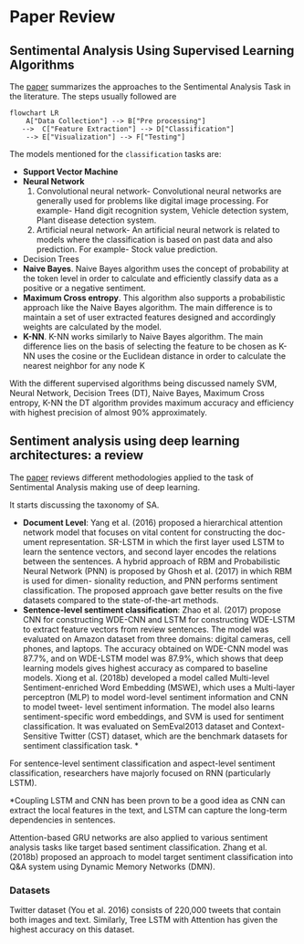 # Paper Review 

## Sentimental Analysis Using Supervised Learning Algorithms 

The [paper](https://ieeexplore.ieee.org/stamp/stamp.jsp?tp=&arnumber=9990320) summarizes the approaches to the Sentimental Analysis Task in the literature.
The steps usually followed are
```mermaid
flowchart LR
    A["Data Collection"] --> B["Pre processing"]
   -->  C["Feature Extraction"] --> D["Classification"]
    --> E["Visualization"] --> F["Testing"]
```

The models mentioned for the `classification` tasks are:
- **Support Vector Machine**
- **Neural Network**
    1. Convolutional neural network-
    Convolutional neural networks are generally used for problems like digital image processing. For example- Hand digit recognition system, Vehicle detection system, Plant disease detection system.
    2. Artificial neural network-
    An artificial neural network is related to models where the classification is based on past data and also prediction. For example- Stock value prediction.
- Decision Trees
- **Naive Bayes**. Naive Bayes algorithm uses the concept of probability at the token level in order to calculate and efficiently classify data as a positive or a negative sentiment.
- **Maximum Cross entropy**.
This algorithm also supports a probabilistic approach like the Naive Bayes algorithm. The main difference is to maintain a set of user extracted features designed and accordingly weights are calculated by the model. 
- **K-NN**.
K-NN works similarly to Naive Bayes algorithm. The main difference lies on the basis of selecting the feature to be chosen as K-NN uses the cosine or the Euclidean distance in order to calculate the nearest neighbor for any node K

With the different supervised algorithms being discussed namely SVM, Neural Network, Decision Trees (DT), Naive Bayes, Maximum Cross entropy, K-NN the DT algorithm provides maximum accuracy and efficiency with highest precision of almost 90% approximately.

## Sentiment analysis using deep learning architectures: a review
The [paper](https://www.semanticscholar.org/paper/Sentiment-analysis-using-deep-learning-a-review-Yadav-Vishwakarma/b1e25e6dcf66029952b4f925c81848c04c97f2b6) reviews different methodologies applied to the task of Sentimental Analysis making use of deep learning.

It starts discussing the taxonomy of SA. 
- **Document Level**: Yang et al. (2016) proposed a hierarchical attention network model that focuses on vital content for constructing the doc- ument representation. SR-LSTM in which the first layer used LSTM to learn the sentence vectors, and second layer encodes the relations between the sentences. A hybrid approach of RBM and Probabilistic Neural Network (PNN) is proposed by Ghosh et al. (2017) in which RBM is used for dimen- sionality reduction, and PNN performs sentiment classification. The proposed approach gave better results on the five datasets compared to the state-of-the-art methods.
- **Sentence-level sentiment classification**: 
Zhao et al. (2017) propose CNN for constructing WDE-CNN and LSTM for constructing WDE-LSTM to extract feature vectors from review sentences. The model was evaluated on Amazon dataset from three domains: digital cameras, cell phones, and laptops. The accuracy obtained on WDE-CNN model was 87.7%, and on WDE-LSTM model was 87.9%, which shows that deep learning models gives highest accuracy as compared to baseline models. Xiong et al. (2018b) developed a model called Multi-level Sentiment-enriched Word Embedding (MSWE), which uses a Multi-layer perceptron (MLP) to model word-level sentiment information and CNN to model tweet- level sentiment information. The model also learns sentiment-specific word embeddings, and SVM is used for sentiment classification. It was evaluated on SemEval2013 dataset and Context-Sensitive Twitter (CST) dataset, which are the benchmark datasets for sentiment classification task. *

For sentence-level sentiment classification and aspect-level sentiment classification, researchers have majorly focused on RNN (particularly LSTM).

*Coupling LSTM and CNN has been provn to be a good idea as CNN can extract the local features in the text, and LSTM can capture the long-term dependencies in sentences.

Attention-based GRU networks are also applied to various sentiment analysis tasks like target based sentiment classification. Zhang et al. (2018b) proposed an approach to model target sentiment classification into Q&A system using Dynamic Memory Networks (DMN).

### **Datasets**
Twitter dataset (You et al. 2016) consists of 220,000 tweets that contain both images and text. Similarly, Tree LSTM with Attention has given the highest accuracy on this dataset.